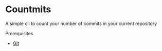 # Countmits

A simple cli to count your number of commits in your current repository

Prerequisites

- [Git](https://git-scm.com/)
